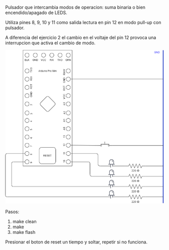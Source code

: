 Pulsador que intercambia modos de operacion:
suma binaria o bien encendido/apagado de LEDS.

Utiliza pines 8, 9, 10 y 11 como salida
lectura en pin 12 en modo pull-up con pulsador.

A diferencia del ejercicio 2 el cambio en el
voltaje del pin 12 provoca una interrupcion
que activa el cambio de modo.

![LEDS con SWITCH](../images/leds-switch.png)

Pasos:

1. make clean
2. make
3. make flash

Presionar el boton de reset un tiempo y soltar,
repetir si no funciona.

